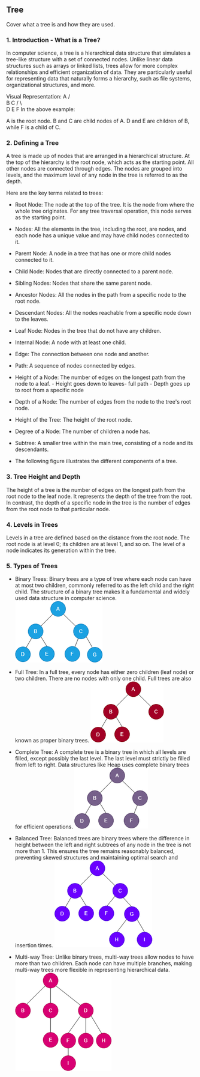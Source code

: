## Tree

Cover what a tree is and how they are used.

### 1. Introduction - What is a Tree?
In computer science, a tree is a hierarchical data structure that simulates a tree-like structure with a set of connected nodes. Unlike linear data structures such as arrays or linked lists, trees allow for more complex relationships and efficient organization of data. They are particularly useful for representing data that naturally forms a hierarchy, such as file systems, organizational structures, and more.

Visual Representation:
        A
       / \
      B   C
     / \   \
    D   E   F
In the above example:

A is the root node.
B and C are child nodes of A.
D and E are children of B, while F is a child of C.


### 2. Defining a Tree
A tree is made up of nodes that are arranged in a hierarchical structure. At the top of the hierarchy is the root node, which acts as the starting point. All other nodes are connected through edges. The nodes are grouped into levels, and the maximum level of any node in the tree is referred to as the depth.

Here are the key terms related to trees:

- Root Node: The node at the top of the tree. It is the node from where the whole tree originates. For any tree traversal operation, this node serves as the starting point.

- Nodes: All the elements in the tree, including the root, are nodes, and each node has a unique value and may have child nodes connected to it.

- Parent Node: A node in a tree that has one or more child nodes connected to it.

- Child Node: Nodes that are directly connected to a parent node.

- Sibling Nodes: Nodes that share the same parent node.

- Ancestor Nodes: All the nodes in the path from a specific node to the root node.

- Descendant Nodes: All the nodes reachable from a specific node down to the leaves.

- Leaf Node: Nodes in the tree that do not have any children.

- Internal Node: A node with at least one child.

- Edge: The connection between one node and another.

- Path: A sequence of nodes connected by edges.

- Height of a Node: The number of edges on the longest path from the node to a leaf. - Height goes down to leaves- full path - Depth goes up to root from a specific node

- Depth of a Node: The number of edges from the node to the tree's root node.

- Height of the Tree: The height of the root node.

- Degree of a Node: The number of children a node has.

- Subtree: A smaller tree within the main tree, consisting of a node and its descendants.

- The following figure illustrates the different components of a tree.

### 3. Tree Height and Depth
The height of a tree is the number of edges on the longest path from the root node to the leaf node. It represents the depth of the tree from the root. In contrast, the depth of a specific node in the tree is the number of edges from the root node to that particular node.

### 4. Levels in Trees
Levels in a tree are defined based on the distance from the root node. The root node is at level 0; its children are at level 1, and so on. The level of a node indicates its generation within the tree.

### 5. Types of Trees
- Binary Trees:
Binary trees are a type of tree where each node can have at most two children, commonly referred to as the left child and the right child. The structure of a binary tree makes it a fundamental and widely used data structure in computer science.
![alt text](image-1.png)

- Full Tree:
In a full tree, every node has either zero children (leaf node) or two children. There are no nodes with only one child. Full trees are also known as proper binary trees.
![alt text](image.png)

- Complete Tree:
A complete tree is a binary tree in which all levels are filled, except possibly the last level. The last level must strictly be filled from left to right. Data structures like Heap uses complete binary trees for efficient operations.
![alt text](image-5.png)

- Balanced Tree:
Balanced trees are binary trees where the difference in height between the left and right subtrees of any node in the tree is not more than 1. This ensures the tree remains reasonably balanced, preventing skewed structures and maintaining optimal search and insertion times.
![alt text](image-3.png)

- Multi-way Tree:
Unlike binary trees, multi-way trees allow nodes to have more than two children. Each node can have multiple branches, making multi-way trees more flexible in representing hierarchical data.
![alt text](image-4.png)





